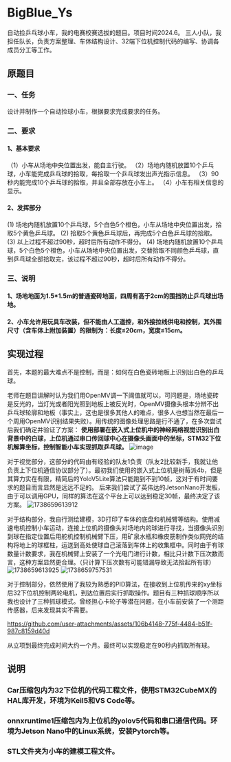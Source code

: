 # BigBlue_Ys
自动捡乒乓球小车，我的电赛校赛选拔的题目。项目时间2024.6。
三人小队，我担任队长，负责方案整理、车体结构设计、32端下位机控制代码的编写、协调各成员分工等工作。


## 原题目
### 一、任务
设计并制作一个自动捡球小车，根据要求完成要求的任务。
### 二、要求
#### 1、基本要求
（1）小车从场地中央位置出发，能自主行驶。
（2）场地内随机放置10个乒乓球，小车能完成乒乓球的拾取，每拾取一个乒乓球发出声光指示信息。
（3）90秒内能完成10个乒乓球的拾取，并且全部存放在小车上。
（4）小车有相关信息的显示。
#### 2、发挥部分
 (1) 场地内随机放置10个乒乓球，5个白色5个橙色，小车从场地中央位置出发，拾取5个黄色乒乓球。
 (2) 拾取5个黄色乒乓球后，再完成5个白色乒乓球的拾取。
 (3) 以上过程不超过90秒，超时后所有动作不得分。
 (4) 场地内随机放置10个乒乓球，5个白色5个橙色，小车从场地中央位置出发，交替拾取不同颜色乒乓球，直到乒乓球全部拾取完，该过程不超过90秒，超时后所有动作不得分。
### 三、说明
#### 1、场地地面为1.5*1.5m的普通瓷砖地面，四周有高于2cm的围挡防止乒乓球出场地。
#### 2、小车允许用玩具车改装，但不能由人工遥控，和外接拉线供电和控制，其外围尺寸（含车体上附加装置）的限制为：长度≤20cm，宽度≤15cm。


## 实现过程
  首先，本题的最大难点不是控制，而是：如何在白色瓷砖地板上识别出白色的乒乓球。

  老师在题目讲解时认为我们用OpenMV调一下阈值就可以，可问题是，场地瓷砖是反光的，当灯光或者阳光照到地板上被反光时，OpenMV摄像头根本分辨不出乒乓球轮廓和地板（事实上，这也是很多其他人的难点，很多人也想当然在最后一个周用OpenMV识别结果失败）。用传统的图像处理思路是行不通了，在多次尝试后我们确定并验证了方案：
  **使用部署在嵌入式上位机中的神经网络视觉识别出白背景中的白球，上位机通过串口传回球中心在摄像头画面中的坐标，STM32下位机解算坐标，控制智能小车实现抓取乒乓球。**
  ![image](https://github.com/user-attachments/assets/4efc2799-f705-495f-805b-f9b7af9495db)


  对于视觉部分，这部分的代码由有经验的队友1负责（队友2比较新手，我就让他负责上下位机通信协议部分了）。最初我们使用的嵌入式上位机是树莓派4b，但是其算力实在有限，精简后的YoloV5Lite算法只能跑到不到10帧，这对于有时间要求的题目而言显然是远远不足的。
  后来我们尝试了英伟达的JetsonNano开发板，由于可以调用GPU，同样的算法在这个平台上可以达到稳定30帧，最终决定了该方案。
  ![1738659613912](https://github.com/user-attachments/assets/6e3c4acb-9b86-41dd-ad57-7e16bf4897c2)

  
  对于结构部分，我自行测绘建模，3D打印了车体的底盘和机械臂等结构。使用减速电机控制小车运动，连接上位机的摄像头对场地内的球进行寻找，当摄像头识别到球在指定位置后用舵机控制机械臂下压，用矿泉水瓶和橡皮筋制作类似网兜的结构将地上的球框柱，运送到高处使球自己滚落到车体上的收集框中。同时由于有球数量计数要求，我在机械臂上安装了一个光电门进行计数，相比只计数下压次数而言，这种方案显然更合理。（只计算下压次数有可能错漏导致无法拾起所有球）
  ![1738659613925](https://github.com/user-attachments/assets/232799d2-5623-4b2c-9589-3232d9212ce7)
  ![1738659757531](https://github.com/user-attachments/assets/c197b96a-ed0a-43d4-8b90-2096838dd86f)



  对于控制部分，依然使用了我较为熟悉的PID算法，在接收到上位机传来的xy坐标后32下位机控制两轮电机，到达位置后实行抓取操作。题目有三种抓球顺序所以我也设计了三种抓球模式。曾经担心卡轮子等潜在问题，在小车前安装了一个测距传感器，后来发现其实不需要。
  

https://github.com/user-attachments/assets/106b4148-775f-4484-b51f-987c8159d40d



  从立项到最终完成时间大约一个月。最终可以实现稳定在90秒内抓取所有球。

  ## 说明
  ### Car压缩包内为32下位机的代码工程文件，使用STM32CubeMX的HAL库开发，环境为Keil5和VS Code等。
  ### onnxruntime1压缩包内为上位机的yolov5代码和串口通信代码。环境为Jetson Nano中的Linux系统，安装Pytorch等。
  ### STL文件夹为小车的建模工程文件。

  


